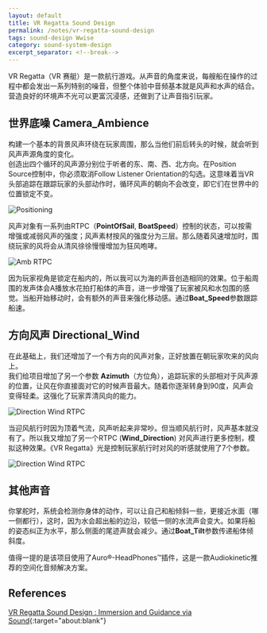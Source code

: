 ```yaml
---
layout: default
title: VR Regatta Sound Design
permalink: /notes/vr-regatta-sound-design
tags: sound-design Wwise
category: sound-system-design
excerpt_separator: <!--break-->
---
```

VR Regatta（VR 赛艇）是一款航行游戏。从声音的角度来说，每艘船在操作的过程中都会发出一系列特别的噪音，但整个体验中音频基本就是风声和水声的结合。营造良好的环境声不光可以更富沉浸感，还做到了让声音指引玩家。

<!--break-->

## 世界底噪 Camera_Ambience

构建一个基本的背景风声环绕在玩家周围，那么当他们前后转头的时候，就会听到风声声源角度的变化。  
创造出四个循环的风声源分别位于听者的东、南、西、北方向。在Position Source控制中，你必须取消Follow Listener Orientation的勾选。这意味着当VR头部追踪在跟踪玩家的头部动作时，循环风声的朝向不会改变，即它们在世界中的位置锁定不变。

![Positioning](http://info.audiokinetic.com/hubfs/Blog_Images/VR%20Regatta%20-%20Stephen%20S./Picture2.png)

风声对象有一系列由RTPC（**PointOfSail**, **BoatSpeed**）控制的状态，可以按需增强或减弱风声的强度；风声素材按风的强度分为三层。那么随着风速增加时，围绕玩家的风将会从清风徐徐慢慢增加为狂风咆哮。

![Amb RTPC](http://info.audiokinetic.com/hubfs/Blog_Images/VR%20Regatta%20-%20Stephen%20S./Picture3.png)

因为玩家视角是锁定在船内的，所以我可以为海的声音创造相同的效果。位于船周围的发声体会A播放水花拍打船体的声音，进一步增强了玩家被风和水包围的感觉。当船开始移动时，会有额外的声音来强化移动感。通过**Boat_Speed**参数跟踪船速。

## 方向风声 Directional_Wind

在此基础上，我们还增加了一个有方向的风声对象，正好放置在朝玩家吹来的风向上。  
我们给项目增加了另一个参数 **Azimuth**（方位角），追踪玩家的头部相对于风声源的位置，让风在你直接面对它的时候声音最大。随着你逐渐转身到90度，风声会变得轻柔。这强化了玩家弄清风向的能力。 

![Direction Wind RTPC](http://info.audiokinetic.com/hubfs/Blog_Images/VR%20Regatta%20-%20Stephen%20S./Picture4.png)

当迎风航行时因为顶着气流，风声听起来非常吵。但当顺风航行时，风声基本就没有了。所以我又增加了另一个RTPC (**Wind_Direction**) 对风声进行更多控制，模拟这种效果。《VR Regatta》光是控制玩家航行时对风的听感就使用了7个参数。

![Direction Wind RTPC](http://info.audiokinetic.com/hubfs/Blog_Images/VR%20Regatta%20-%20Stephen%20S./Picture6.png)

## 其他声音

你掌舵时，系统会检测你身体的动作，可以让自己和船倾斜一些，更接近水面（哪一侧都行），这时，因为水会超出船的边沿，较低一侧的水流声会变大。如果将船的姿态纠正为水平，那么侧面的尾迹声就会减少。通过**Boat_Tilt**参数传递船体倾斜度。

值得一提的是该项目使用了Auro®-HeadPhones™插件，这是一款Audiokinetic推荐的空间化音频解决方案。


## References

[VR Regatta Sound Design : Immersion and Guidance via Sound](https://blog.audiokinetic.com/en/audio-designer-blog-vr-regatta-vive-unity-wwiseimmersion-and-guidance-via-sound/){:target="about:blank"}
